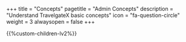 +++
title = "Concepts"
pagetitle = "Admin Concepts"
description = "Understand TravelgateX basic concepts"
icon = "fa-question-circle"
weight = 3
alwaysopen = false
+++

{{%custom-children-lv2%}}
